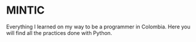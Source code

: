 # MINTIC

Everything I learned on my way to be a programmer in Colombia. Here you will find all the practices done with Python.
